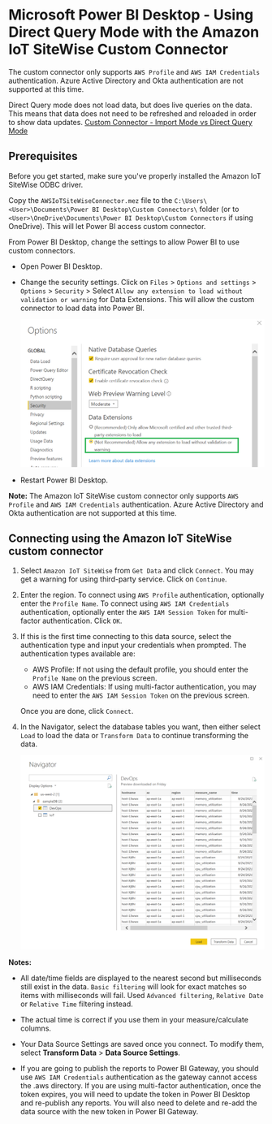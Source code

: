 # Microsoft Power BI Desktop - Using Direct Query Mode with the Amazon IoT SiteWise Custom Connector

The custom connector only supports `AWS Profile` and `AWS IAM Credentials` authentication. Azure Active Directory and Okta authentication are not supported at this time.

Direct Query mode does not load data, but does live queries on the data. This means that data does not need to be refreshed and reloaded in order to show data updates. [Custom Connector - Import Mode vs Direct Query Mode](https://social.technet.microsoft.com/wiki/contents/articles/53078.power-bi-import-mode-vs-directquery-mode.aspx)

## Prerequisites
Before you get started, make sure you've properly installed the Amazon IoT SiteWise ODBC driver. 

Copy the `AWSIoTSiteWiseConnector.mez` file to the `C:\Users\<User>\Documents\Power BI Desktop\Custom Connectors\` folder (or to `<User>\OneDrive\Documents\Power BI Desktop\Custom Connectors` if using OneDrive). This will let Power BI access custom connector.

From Power BI Desktop, change the settings to allow Power BI to use custom connectors.
* Open Power BI Desktop.
* Change the security settings. Click on `Files` > `Options and settings` > `Options` > `Security` > Select `Allow any extension to load without validation or warning` for Data Extensions. This will allow the custom connector to load data into Power BI.

    ![](../../images/powerbi-connector/pbi_settings.png)

* Restart Power BI Desktop.

**Note:** The Amazon IoT SiteWise custom connector only supports `AWS Profile` and `AWS IAM Credentials` authentication. Azure Active Directory and Okta authentication are not supported at this time.

## Connecting using the Amazon IoT SiteWise custom connector

1. Select `Amazon IoT SiteWise` from `Get Data` and click `Connect`. You may get a warning for using third-party service. Click on `Continue`.

2. Enter the region. To connect using `AWS Profile` authentication, optionally enter the `Profile Name`. To connect using `AWS IAM Credentials` authentication, optionally enter the `AWS IAM Session Token` for multi-factor authentication. Click `OK`.

3. If this is the first time connecting to this data source, select the authentication type and input your credentials when prompted. The authentication types available are:

    * AWS Profile: If not using the default profile, you should enter the `Profile Name` on the previous screen.
    * AWS IAM Credentials: If using multi-factor authentication, you may need to enter the `AWS IAM Session Token` on the previous screen.
    
   Once you are done, click `Connect`.

4. In the Navigator, select the database tables you want, then either select `Load` to load the data or `Transform Data` to continue transforming the data.

    ![](../../images/powerbi-connector/custom_connector_navigator.png)

**Notes:**

* All date/time fields are displayed to the nearest second but milliseconds still exist in the data. `Basic filtering` will look for exact matches so items with milliseconds will fail. Used `Advanced filtering`, `Relative Date` or `Relative Time` filtering instead.

* The actual time is correct if you use them in your measure/calculate columns.

* Your Data Source Settings are saved once you connect. To modify them, select **Transform Data** > **Data Source Settings**.

* If you are going to publish the reports to Power BI Gateway, you should use `AWS IAM Credentials` authentication as the gateway cannot access the .aws directory. If you are using multi-factor authentication, once the token expires, you will need to update the token in Power BI Desktop and re-publish any reports. You will also need to delete and re-add the data source with the new token in Power BI Gateway.
